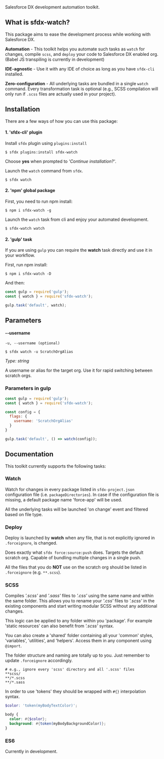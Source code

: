 Salesforce DX development automation toolkit.

## What is sfdx-watch?

This package aims to ease the development process while working with Salesforce DX.

**Automation** - This toolkit helps you automate such tasks as `watch` for changes, compile `scss`, and `deploy` your code to Salesforce DX enabled org. (Babel JS transpiling is currently in development)

**IDE-agnostic** - Use it with any IDE of choice as long as you have `sfdx-cli` installed.

**Zero-configuration** - All underlying tasks are bundled in a single `watch` command. Every transformation task is optional (e.g., SCSS compilation will only run if `.scss` files are actually used in your project).

## Installation

There are a few ways of how you can use this package:

#### 1. 'sfdx-cli' plugin

Install `sfdx` plugin using `plugins:install`

```console
$ sfdx plugins:install sfdx-watch
```

Choose **yes** when prompted to *'Continue installation?'*.

Launch the `watch` command from `sfdx`.

```console
$ sfdx watch
```

#### 2. 'npm' global package

First, you need to run npm install:

```console
$ npm i sfdx-watch -g
```

Launch the `watch` task from cli and enjoy your automated development.

```console
$ sfdx-watch watch
```

#### 2. 'gulp' task

If you are using `gulp` you can require the **watch** task directly and use it in your workflow.

First, run npm install:

```console
$ npm i sfdx-watch -D
```

And then:

```javascript
const gulp = require('gulp');
const { watch } = require('sfdx-watch');

gulp.task('default', watch);
```

## Parameters

#### --username

```
-u, --username (optional)
```

```console
$ sfdx watch -u ScratchOrgAlias
```

*Type: string*

A username or alias for the target org. Use it for rapid switching between scratch orgs.

### Parameters in gulp

```javascript
const gulp = require('gulp');
const { watch } = require('sfdx-watch');

const config = {
  flags: {
    username: 'ScratchOrgAlias'
  }
}

gulp.task('default', () => watch(config));
```

## Documentation

This toolkit currently supports the following tasks:

### Watch

Watch for changes in every package listed in `sfdx-project.json` configuration file (i.e. `packageDirectories`). In case if the configuration file is missing, a default package name 'force-app' will be used.

All the underlying tasks will be launched 'on change' event and filtered based on file type.

### Deploy

Deploy is launched by **watch** when any file, that is not explicitly ignored in `.forceignore`, is changed.

Does exactly what `sfdx force:source:push` does. Targets the default scratch org. Capable of bundling multiple changes in a single push.

All the files that you do **NOT** use on the scratch org should be listed in `.forceignore` (e.g. `**.scss`).

### SCSS

Compiles *'.scss'* and *'.sass'* files to *'.css'* using the same name and within the same folder. This allows you to rename your *'.css'* files to *'.scss'* in the existing components and start writing modular SCSS without any additional changes.

This logic can be applied to any folder within you 'package'. For example 'static resources' can also benefit from *'.scss'* syntax.

You can also create a 'shared' folder containing all your 'common' styles, 'variables', 'utilities', and 'helpers'. Access them in any component using `@import`.

The folder structure and naming are totally up to you. Just remember to update `.forceignore` accordingly.

```
# e.g., ignore every 'scss' directory and all '.scss' files
**scss/
**/*.scss
**/*.sass
```

In order to use 'tokens' they should be wrapped with `#{}` interpolation syntax.

```scss
$color: 'token(myBodyTextColor)';

body {
  color: #{$color};
  background: #{token(myBodyBackgroundColor)};
}
```

### ES6

Currently in development.
